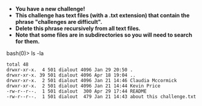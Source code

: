 
+ **You have a new challenge!**
+ **This challenge has text files (with a .txt extension) that contain the phrase "challenges are difficult".** 
+ **Delete this phrase recursively from all text files.**
+ **Note that some files are in subdirectories so you will need to search for them.**

bash(0)> ls -la
```
total 48
drwxr-xr-x.  4 501 dialout 4096 Jan 29 20:50 .
drwxr-xr-x. 39 501 dialout 4096 Apr 18 19:04 ..
drwxr-xr-x.  2 501 dialout 4096 Jan 21 14:46 Claudia Mccormick
drwxr-xr-x.  2 501 dialout 4096 Jan 21 14:44 Kevin Price
-rw-r--r--.  1 501 dialout  300 Apr 29 17:44 README
-rw-r--r--.  1 501 dialout  479 Jan 21 14:43 about this challenge.txt
```
